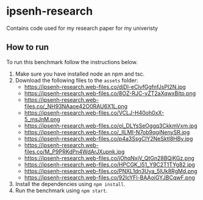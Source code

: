 # ipsenh-research

 Contains code used for my research paper for my univeristy

## How to run

To run this benchmark follow the instructions below.

1. Make sure you have installed node an npm and tsc.
2. Download the following files to the `assets` folder:
   - <https://ipsenh-research.web-files.co/djDl-eClvfGgfnfJsPI2N.jpg>
   - <https://ipsenh-research.web-files.co/8OZ-RJC-yZT2aXqwxBitp.png>
   - <https://ipsenh-research.web-files.co/_NH93NAaoe42O0RAU6X1L.png>
   - <https://ipsenh-research.web-files.co/VCLJ-H40oh0xX-5_msJnM.png>
   - <https://ipsenh-research.web-files.co/ol_DLYsSeOggq3CkkmVxm.jpg>
   - <https://ipsenh-research.web-files.co/_lILMI-N7ob9qgiNenySR.jpg>
   - <https://ipsenh-research.web-files.co/p4a3SsgClY2NeSktl8HBy.jpg>
   - <https://ipsenh-research.web-files.co/M_P9PRKdPn4WdArJXupnk.jpg>
   - <https://ipsenh-research.web-files.co/jOhqNxjV_QtGn28BQjKGz.png>
   - <https://ipsenh-research.web-files.co/HPCGK_l51_Y9C2T1TYg82.jpg>
   - <https://ipsenh-research.web-files.co/PNXL1dn3Uya_5lUk8RgMd.png>
   - <https://ipsenh-research.web-files.co/92IcYFl-BAAoiGYJBCqwF.png>
3. Install the dependencies using `npm install`.
4. Run the benchmark using `npm start`.
